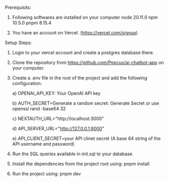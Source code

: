 Prerequisits:

1) Following softwares are installed on your computer
   node 20.11.0
   npm 10.5.0
   pnpm 8.15.4

2) You have an account on Vercel. (https://vercel.com/signup)

Setup Steps:
1) Login to your vercel account and create a postgres database there.

2) Clone the repository from https://github.com/Pepcus/ai-chatbot-app on your computer.

3) Create a .env file in the root of the project and add the following configuration:

   a) OPENAI_API_KEY: Your OpenAI API key
   
   b) AUTH_SECRET=Generate a random secret: Generate Secret or use openssl rand -base64 32
   
   c) NEXTAUTH_URL="http://localhost:3000"
   
   d) API_SERVER_URL="http://127.0.0.1:8000"
   
   e) API_CLIENT_SECRET=your API clinet secret (A base 64 string of the API username and password)
   
5) Run the SQL queries available in init.sql to your database.

6) Install the dependencies from the project root using: pnpm install

7) Run the project using: pnpm dev
